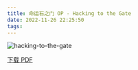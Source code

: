 ```yaml
---
title: 命运石之门 OP - Hacking to the Gate
date: 2022-11-26 22:25:50
tags:
---
```


![hacking-to-the-gate](https://cdn.jsdelivr.net/gh/AnotiaWang/animenz@source/img/hacking-to-the-gate.png)

[下载 PDF](https://cdn.jsdelivr.net/gh/AnotiaWang/animenz@source/sheets/hacking-to-the-gate.pdf)
